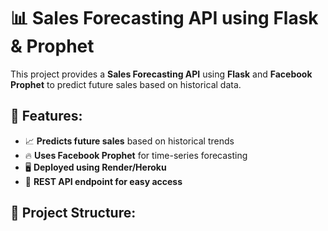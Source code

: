 # 📊 Sales Forecasting API using Flask & Prophet

This project provides a **Sales Forecasting API** using **Flask** and **Facebook Prophet** to predict future sales based on historical data.

## 🚀 Features:
- 📈 **Predicts future sales** based on historical trends
- 🔥 **Uses Facebook Prophet** for time-series forecasting
- 🖥️ **Deployed using Render/Heroku**
- 🔗 **REST API endpoint for easy access**

## 📂 Project Structure:
